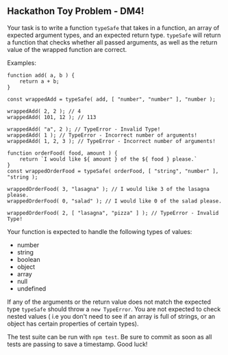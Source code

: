 ## Hackathon Toy Problem - DM4!

Your task is to write a function `typeSafe` that takes in a function, an array of expected argument types, and an expected return type. `typeSafe` will return a function that checks whether all passed arguments, as well as the return value of the wrapped function are correct.

Examples:
```
function add( a, b ) {
	return a + b;
}

const wrappedAdd = typeSafe( add, [ "number", "number" ], "number );

wrappedAdd( 2, 2 ); // 4
wrappedAdd( 101, 12 ); // 113

wrappedAdd( "a", 2 ); // TypeError - Invalid Type!
wrappedAdd( 1 ); // TypeError - Incorrect number of arguments!
wrappedAdd( 1, 2, 3 ); // TypeError - Incorrect number of arguments!
```

```
function orderFood( food, amount ) {
	return `I would like ${ amount } of the ${ food } please.`
}
const wrappedOrderFood = typeSafe( orderFood, [ "string", "number" ], "string );

wrappedOrderFood( 3, "lasagna" ); // I would like 3 of the lasagna please.
wrappedOrderFood( 0, "salad" ); // I would like 0 of the salad please.

wrappedOrderFood( 2, [ "lasagna", "pizza" ] ); // TypeError - Invalid Type!
```

Your function is expected to handle the following types of values:

* number
* string
* boolean
* object
* array
* null
* undefined

If any of the arguments or the return value does not match the expected type `typeSafe` should throw a `new TypeError`. You are not expected to check nested values ( i.e you don't need to see if an array is full of strings, or an object has certain properties of certain types).

The test suite can be run with `npm test`. Be sure to commit as soon as all tests are passing to save a timestamp. Good luck!
